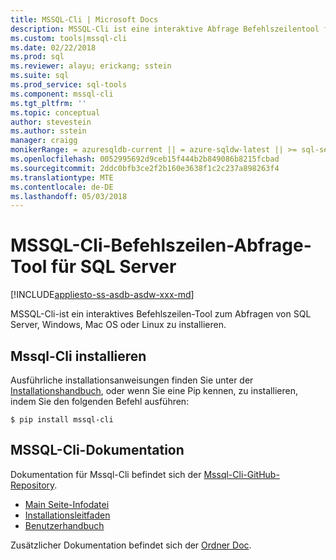 ```yaml
---
title: MSSQL-Cli | Microsoft Docs
description: MSSQL-Cli ist eine interaktive Abfrage Befehlszeilentool für SQL Server, die auf Windows, Mac OS oder Linux ausgeführt wird.
ms.custom: tools|mssql-cli
ms.date: 02/22/2018
ms.prod: sql
ms.reviewer: alayu; erickang; sstein
ms.suite: sql
ms.prod_service: sql-tools
ms.component: mssql-cli
ms.tgt_pltfrm: ''
ms.topic: conceptual
author: stevestein
ms.author: sstein
manager: craigg
monikerRange: = azuresqldb-current || = azure-sqldw-latest || >= sql-server-2016 || = sqlallproducts-allversions
ms.openlocfilehash: 0052995692d9ceb15f444b2b849086b8215fcbad
ms.sourcegitcommit: 2ddc0bfb3ce2f2b160e3638f1c2c237a898263f4
ms.translationtype: MTE
ms.contentlocale: de-DE
ms.lasthandoff: 05/03/2018
---
```

# <a name="mssql-cli-command-line-query-tool-for-sql-server"></a>MSSQL-Cli-Befehlszeilen-Abfrage-Tool für SQL Server
[!INCLUDE[appliesto-ss-asdb-asdw-xxx-md](../includes/appliesto-ss-asdb-asdw-xxx-md.md)]

MSSQL-Cli-ist ein interaktives Befehlszeilen-Tool zum Abfragen von SQL Server, Windows, Mac OS oder Linux zu installieren.

## <a name="install-mssql-cli"></a>Mssql-Cli installieren

Ausführliche installationsanweisungen finden Sie unter der [Installationshandbuch](https://github.com/dbcli/mssql-cli/blob/master/doc/installation_guide.md), oder wenn Sie eine Pip kennen, zu installieren, indem Sie den folgenden Befehl ausführen:

```$ pip install mssql-cli```

## <a name="mssql-cli-documentation"></a>MSSQL-Cli-Dokumentation

Dokumentation für Mssql-Cli befindet sich der [Mssql-Cli-GitHub-Repository](https://github.com/dbcli/mssql-cli).

- [Main Seite-Infodatei](https://github.com/dbcli/mssql-cli)
- [Installationsleitfaden](https://github.com/dbcli/mssql-cli/blob/master/doc/installation_guide.md)
- [Benutzerhandbuch](https://github.com/dbcli/mssql-cli/blob/master/doc/usage_guide.md)

Zusätzlicher Dokumentation befindet sich der [Ordner Doc](https://github.com/dbcli/mssql-cli/tree/master/doc).



  

